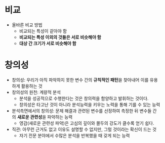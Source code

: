 # 비교

- 올바른 비교 방법
  - 비교되는 특성이 같아야 함
  - **비교되는 특성 이외의 것들은 서로 비슷해야 함**
  - **대상 간 크기가 서로 비슷해야 함**

# 창의성

- 창의성: 우리가 아직 파악하지 못한 변수 간의 **규칙적인 패턴**을 찾아내어 이를 유용하게 활용하는 것
- 창의성의 원천: 계량적 분석
  - 분석을 성공적으로 수행한다는 것은 창의력을 함양하고 발휘하는 것이다.
  - 창의성은 타고난 것이 아니라 분석능력을 키우는 노력을 통해 기를 수 있는 능력
- 분석측면에서의 창의성: 문제 해결과 관련된 변수를 선정하여 측정한 뒤 변수들 간의 **새로운 관련성**을 파악하는 능력 
  - 영감(새로운 관련성 파악)은 고심의 깊이와 몰두의 강도가 클수록 얻기 쉽다.
- 직관: 아무런 근거도 없고 이유도 설명할 수 없지만, 그럴 것이라는 확신이 드는 것
  - 자기 전문 분야에서 수많은 분석을 반복했을 때 갖게 되는 능력 